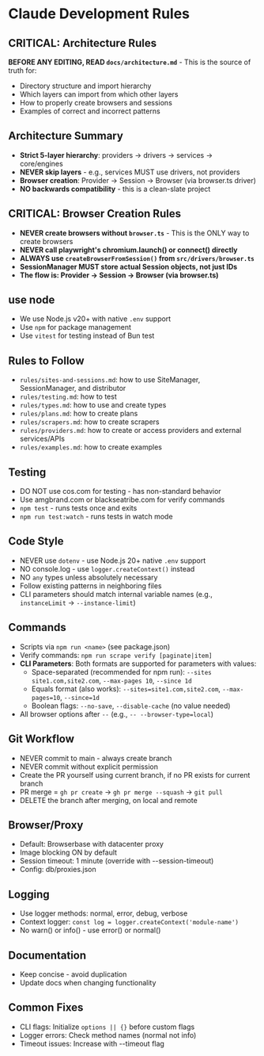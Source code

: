 # Claude Development Rules

## CRITICAL: Architecture Rules
**BEFORE ANY EDITING, READ `docs/architecture.md`** - This is the source of truth for:
- Directory structure and import hierarchy
- Which layers can import from which other layers
- How to properly create browsers and sessions
- Examples of correct and incorrect patterns

## Architecture Summary
- **Strict 5-layer hierarchy**: providers → drivers → services → core/engines
- **NEVER skip layers** - e.g., services MUST use drivers, not providers
- **Browser creation**: Provider → Session → Browser (via browser.ts driver)
- **NO backwards compatibility** - this is a clean-slate project

## CRITICAL: Browser Creation Rules
- **NEVER create browsers without `browser.ts`** - This is the ONLY way to create browsers
- **NEVER call playwright's chromium.launch() or connect() directly**
- **ALWAYS use `createBrowserFromSession()` from `src/drivers/browser.ts`**
- **SessionManager MUST store actual Session objects, not just IDs**
- **The flow is: Provider → Session → Browser (via browser.ts)**

## use node
- We use Node.js v20+ with native `.env` support
- Use `npm` for package management
- Use `vitest` for testing instead of Bun test

## Rules to Follow
- `rules/sites-and-sessions.md`: how to use SiteManager, SessionManager, and distributor
- `rules/testing.md`: how to test
- `rules/types.md`: how to use and create types
- `rules/plans.md`: how to create plans
- `rules/scrapers.md`: how to create scrapers
- `rules/providers.md`: how to create or access providers and external services/APIs
- `rules/examples.md`: how to create examples

## Testing
- DO NOT use cos.com for testing - has non-standard behavior
- Use amgbrand.com or blackseatribe.com for verify commands
- `npm test` - runs tests once and exits
- `npm run test:watch` - runs tests in watch mode

## Code Style
- NEVER use `dotenv` - use Node.js 20+ native `.env` support
- NO console.log - use `logger.createContext()` instead
- NO `any` types unless absolutely necessary
- Follow existing patterns in neighboring files
- CLI parameters should match internal variable names (e.g., `instanceLimit` → `--instance-limit`)

## Commands
- Scripts via `npm run <name>` (see package.json)
- Verify commands: `npm run scrape verify [paginate|item]`
- **CLI Parameters**: Both formats are supported for parameters with values:
  - Space-separated (recommended for npm run): `--sites site1.com,site2.com`, `--max-pages 10`, `--since 1d`
  - Equals format (also works): `--sites=site1.com,site2.com`, `--max-pages=10`, `--since=1d`
  - Boolean flags: `--no-save`, `--disable-cache` (no value needed)
- All browser options after `--` (e.g., `-- --browser-type=local`)

## Git Workflow
- NEVER commit to main - always create branch
- NEVER commit without explicit permission
- Create the PR yourself using current branch, if no PR exists for current branch
- PR merge = `gh pr create` → `gh pr merge --squash` → `git pull`
- DELETE the branch after merging, on local and remote

## Browser/Proxy
- Default: Browserbase with datacenter proxy
- Image blocking ON by default
- Session timeout: 1 minute (override with --session-timeout)
- Config: db/proxies.json

## Logging
- Use logger methods: normal, error, debug, verbose
- Context logger: `const log = logger.createContext('module-name')`
- No warn() or info() - use error() or normal()

## Documentation
- Keep concise - avoid duplication
- Update docs when changing functionality

## Common Fixes
- CLI flags: Initialize `options || {}` before custom flags
- Logger errors: Check method names (normal not info)
- Timeout issues: Increase with --timeout flag